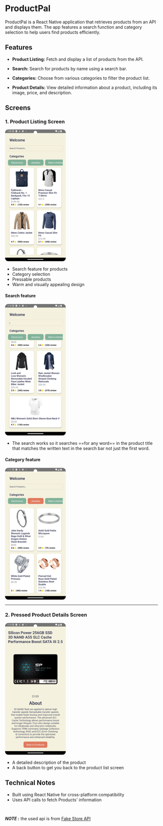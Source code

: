 # ProductPal

ProductPal is a React Native application that retrieves products from an API and displays them. The app features a search function and category selection to help users find products efficiently.

## Features

- **Product Listing:** Fetch and display a list of products from the API.
- **Search:** Search for products by name using a search bar.

- **Categories:** Choose from various categories to filter the product list.
- **Product Details:** View detailed information about a product, including its image, price, and description.

## Screens

### 1. Product Listing Screen

<img src="./showcase Images/Home.png" alt="Product Listing Screen" width="200">

- Search feature for products
- Category selection
- Pressable products
- Warm and visually appealing design

#### Search feature

<img src="./showcase Images/search2.png" alt="search example" width="200">

<br>

- The search works so it searches ==for any word== in the product title that matches the written text in the search bar not just the first word.

#### Category feature

<img src="./showcase Images/category2.png" alt="category example" width="200">

---

### 2. Pressed Product Details Screen

<img src="./showcase Images/ProductDetails.png" alt="Product Details" width="200">

- A detailed description of the product
- A back button to get you back to the product list screen

## Technical Notes

- Built using React Native for cross-platform compatibility
- Uses API calls to fetch Products' information

<br>

**_NOTE :_** the used api is from [Fake Store API](https://fakestoreapi.com/products/)
